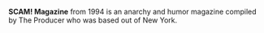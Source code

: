 **SCAM! Magazine** from 1994 is an anarchy and humor magazine compiled by The Producer who was based out of New York.